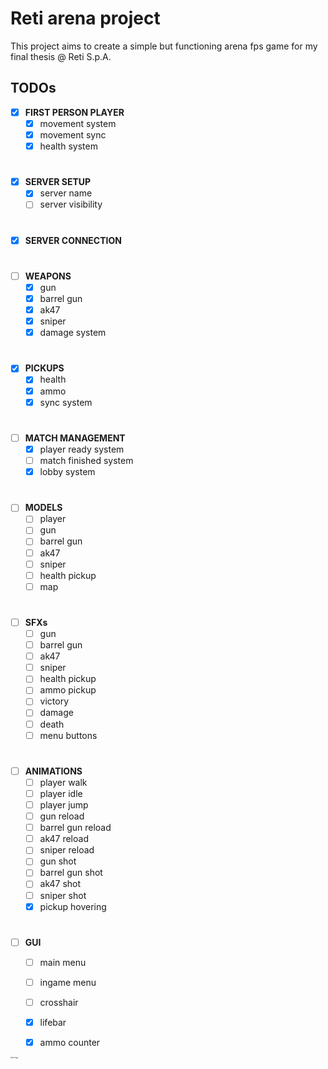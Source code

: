 # Reti arena project

This project aims to create a simple but functioning arena fps game for my final thesis @ Reti S.p.A.





## TODOs

- [X] __FIRST PERSON PLAYER__
    - [x] movement system
    - [X] movement sync
    - [X] health system

#
- [X] __SERVER SETUP__
    - [x] server name
    - [ ] server visibility

#
- [X] __SERVER CONNECTION__

#
- [ ] __WEAPONS__
    - [X] gun
    - [X] barrel gun
    - [X] ak47
    - [X] sniper
    - [X] damage system

#
- [x] __PICKUPS__
    - [x] health
    - [x] ammo
    - [x] sync system

#
- [ ] __MATCH MANAGEMENT__
    - [x] player ready system
    - [ ] match finished system
    - [x] lobby system

#
- [ ] __MODELS__
    - [ ] player
    - [ ] gun
    - [ ] barrel gun
    - [ ] ak47
    - [ ] sniper
    - [ ] health pickup
    - [ ] map

#
 - [ ] __SFXs__
    - [ ] gun 
    - [ ] barrel gun
    - [ ] ak47
    - [ ] sniper
    - [ ] health pickup
    - [ ] ammo pickup
    - [ ] victory
    - [ ] damage
    - [ ] death
    - [ ] menu buttons

#
- [ ] __ANIMATIONS__
    - [ ] player walk
    - [ ] player idle
    - [ ] player jump
    - [ ] gun reload
    - [ ] barrel gun reload
    - [ ] ak47 reload
    - [ ] sniper reload
    - [ ] gun shot
    - [ ] barrel gun shot
    - [ ] ak47 shot
    - [ ] sniper shot
    - [x] pickup hovering

# 
- [ ] __GUI__
    - [ ] main menu
    - [ ] ingame menu
    - [ ] crosshair
    - [x] lifebar
    - [x] ammo counter
















<sub><sup><sub><sup><sub><sup><sub><sup><sub><sup> easter egg?